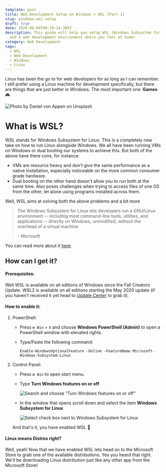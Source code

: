 ```yaml
---
template: post
title: Web Development Setup on Windows + WSL [Part 1]
slug: windows-wsl-setup
draft: true
date: 2020-06-04T09:19:14.385Z
description: This guide will help you setup WSL (Windows Subsystem for Linux)
  and a web development environment where you feel at home!
category: Web Development
tags:
  - WSL
  - Web Development
  - Windows
  - Linux
---
```

Linux has been the go to for web developers for as long as I can remember. I still prefer using a Linux machine for development specifically, but there are things that are just better in Windows. The most important one: **Games** 🎮

![Photo by Daniel von Appen on Unsplash](/media/daniel-von-appen-h3gagi5txmu-unsplash.jpg "Windows!")

# What is WSL?

WSL stands for Windows Subsystem for Linux. This is a completely new take on how to run Linux alongside Windows. We all have been running VMs on Windows or dual booting our systems to achieve this. But both of the above have there cons, for instance:

* VMs are resource heavy and don't give the same performance as a native installation, especially noticeable on the more common consumer grade hardware.
* Dual booting on the other hand doesn't allow you to run both at the same time. Also poses challenges when trying to access files of one OS from the other, let alone using programs installed across them.

Well, WSL aims at solving both the above problems and a bit more

> The Windows Subsystem for Linux lets developers run a GNU/Linux environment -- including most command-line tools, utilities, and applications -- directly on Windows, unmodified, without the overhead of a virtual machine
>
> \- Microsoft

You can read more about it [here](https://docs.microsoft.com/en-us/windows/wsl/about).

## How can I get it?

#### Prerequisites:

Well WSL is available on all editions of Windows since the Fall Creators Update. WSL2 is available on all editions starting the May 2020 update (if you haven't received it yet head to [Update Center](https://www.microsoft.com/en-us/software-download/windows10) to grab it).

#### How to enable it:

1. PowerShell:

   * Press `⊞ Win` + `X` and choose **Windows PowerShell (Admin)** to open a PowerShell window with elevated rights.
   * Type/Paste the following command:

     ```
     Enable-WindowsOptionalFeature -Online -FeatureName Microsoft-Windows-Subsystem-Linux
     ```
2. Control Panel:

   * Press `⊞ Win` to open start menu.
   * Type **Turn Windows features on or off**

     ![Search and choose "Turn Windows features on or off"](/media/wsl-start-menu.png)
   * In the window that opens scroll down and select the item **Windows Subsystem for Linux**

     ![Select check box next to Windows Subsystem for Linux](/media/wsl-turn-on-feature.png)

   And that's it, you have enabled WSL 🎉

#### Linux means Distros right?

Well, yeah! Now that we have enabled WSL lets head on to the Microsoft Store to grab one of the available distributions. Yes you heard that right. We'll be downloading Linux distribution just like any other app from the Microsoft Store!